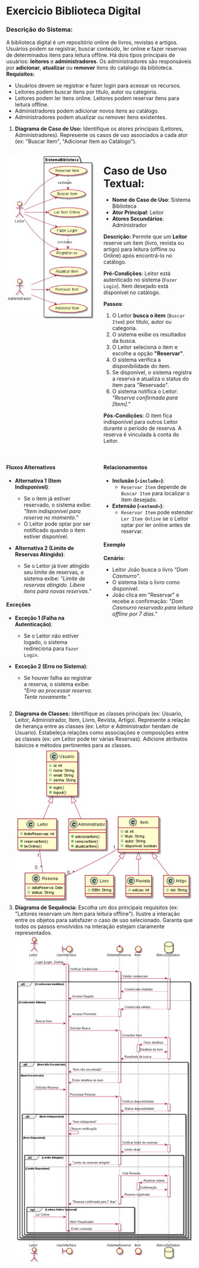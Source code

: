 # Exercicio Biblioteca Digital
### **Descrição do Sistema:**
A biblioteca digital é um repositório online de livros, revistas e artigos. Usuários podem se registrar, buscar conteúdo, ler online e fazer reservas de determinados itens para leitura offline. Há dois tipos principais de usuários: **leitores** e **administradores**. Os administradores são responsáveis por **adicionar**, **atualizar** ou **remover** itens do catálogo da biblioteca. <br>
**Requisitos:**
* Usuários devem se registrar e fazer login para acessar os recursos.
* Leitores podem buscar itens por título, autor ou categoria.
* Leitores podem ler itens online. Leitores podem reservar itens para leitura offline.
* Administradores podem adicionar novos itens ao catálogo.
* Administradores podem atualizar ou remover itens existentes.

1. **Diagrama de Caso de Uso:** Identifique os atores principais (Leitores, Administradores). Represente os casos de uso associados a cada ator (ex: "Buscar Item", "Adicionar Item ao Catálogo").

<div style="display: grid; grid-template-columns: 1fr 1fr; gap: 20px;">
<div>

![Diagrama de Caso de Uso](out/CasoDeUso.png)

</div><div>

# **Caso de Uso Textual:**

- **Nome do Caso de Uso**: Sistema Biblioteca
- **Ator Principal**: Leitor
- **Atores Secundários**: Administrador

**Descrição:** Permite que um **Leitor** reserve um item (livro, revista ou artigo) para leitura (offline ou Online) após encontrá-lo no catálogo.

**Pré-Condições**:
Leitor está autenticado no sistema (`Fazer Login`). Item desejado está disponível no catálogo.

**Passos**:
   1. O Leitor **busca o item** (`Buscar Item`) por título, autor ou categoria.
   2. O sistema exibe os resultados da busca.
   3. O Leitor seleciona o item e escolhe a opção **"Reservar"**.
   4. O sistema verifica a disponibilidade do item.
   5. Se disponível, o sistema registra a reserva e atualiza o status do item para "Reservado".
   6. O sistema notifica o Leitor: *"Reserva confirmada para [Item]."*

**Pós-Condições**: O item fica indisponível para outros Leitor durante o período de reserva. A reserva é vinculada à conta do Leitor.

</div><div>

#### **Fluxos Alternativos**
- **Alternativa 1 (Item Indisponível)**:
  - Se o item já estiver reservado, o sistema exibe: *"Item indisponível para reserva no momento."*
  - O Leitor pode optar por ser notificado quando o item estiver disponível.

- **Alternativa 2 (Limite de Reservas Atingido)**:
  - Se o Leitor já tiver atingido seu limite de reservas, o sistema exibe: *"Limite de reservas atingido. Libere itens para novas reservas."*

#### **Exceções**
- **Exceção 1 (Falha na Autenticação)**:
  - Se o Leitor não estiver logado, o sistema redireciona para `Fazer Login`.

- **Exceção 2 (Erro no Sistema)**:
  - Se houver falha ao registrar a reserva, o sistema exibe: *"Erro ao processar reserva. Tente novamente."*

</div><div>

#### **Relacionamentos**
- **Inclusão (`«include»`)**:
  - `Reservar Item` depende de `Buscar Item` para localizar o item desejado.
- **Extensão (`«extend»`)**:
  - `Reservar Item` pode estender `Ler Item Online` se o Leitor optar por ler online antes de reservar.

#### **Exemplo**
**Cenário**:
- Leitor João busca o livro *"Dom Casmurro"*.
- O sistema lista o livro como disponível.
- João clica em "Reservar" e recebe a confirmação: *"Dom Casmurro reservado para leitura offline por 7 dias."*

</div>
</div>

2. **Diagrama de Classes:** Identifique as classes principais (ex: Usuario,
Leitor, Administrador, Item, Livro, Revista, Artigo). Represente a relação de herança entre as classes (ex: Leitor e Administrador herdam de Usuario). Estabeleça relações como associações e composições entre as classes (ex: um Leitor pode ter várias Reservas). Adicione atributos básicos e métodos pertinentes para as classes.
![Diagrama de Classes](out/ClassDiagram.png)
3. **Diagrama de Sequência:** Escolha um dos principais requisitos (ex: "Leitores reservam um item para leitura offline"). Ilustre a interação entre os objetos para satisfazer o caso de uso selecionado. Garanta que todos os passos envolvidos na interação estejam claramente representados.
![Diagrama de Sequência](out/SequenceDiagram.png)
